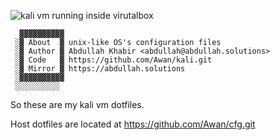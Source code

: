 ![kali vm running inside virutalbox](https://user-images.githubusercontent.com/42554663/221399362-bc25dcff-a067-46bf-a96e-1d4c9bb31bd1.png)



```
  ▓▓▓▓▓▓▓▓▓▓
 ░▓ About  ▓ unix-like OS's configuration files
 ░▓ Author ▓ Abdullah Khabir <abdullah@abdullah.solutions>
 ░▓ Code   ▓ https://github.com/Awan/kali.git
 ░▓ Mirror ▓ https://abdullah.solutions
 ░▓▓▓▓▓▓▓▓▓▓
 ░░░░░░░░░░
 ```


So these are my kali vm dotfiles.

Host dotfiles are located at https://github.com/Awan/cfg.git

